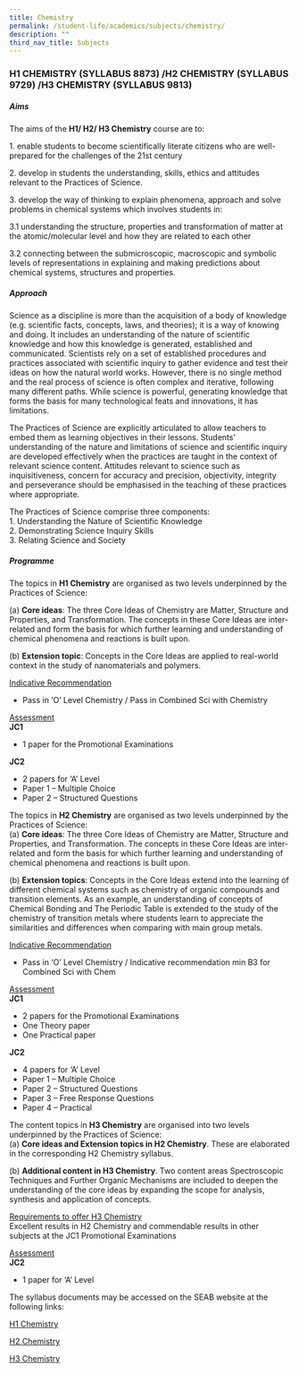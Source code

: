 ```yaml
---
title: Chemistry
permalink: /student-life/academics/subjects/chemistry/
description: ""
third_nav_title: Subjects
---
```

### H1 CHEMISTRY (SYLLABUS 8873) /H2 CHEMISTRY (SYLLABUS 9729) /H3 CHEMISTRY (SYLLABUS 9813)


##### Aims

The aims of the&nbsp;**H1/ H2/ H3 Chemistry**&nbsp;course are to:

1\. enable students to become scientifically literate citizens who are well-prepared for the challenges of the 21st century

2\. develop in students the understanding, skills, ethics and attitudes relevant to the Practices of Science.

3\. develop the way of thinking to explain phenomena, approach and solve problems in chemical systems which involves students in:

3.1 understanding the structure, properties and transformation of matter at the atomic/molecular level and how they are related to each other

3.2 connecting between the submicroscopic, macroscopic and symbolic levels of representations in explaining and making predictions about chemical systems, structures and properties.

##### Approach

  

Science as a discipline is more than the acquisition of a body of knowledge (e.g. scientific facts, concepts, laws, and theories); it is a way of knowing and doing. It includes an understanding of the nature of scientific knowledge and how this knowledge is generated, established and communicated. Scientists rely on a set of established procedures and practices associated with scientific inquiry to gather evidence and test their ideas on how the natural world works. However, there is no single method and the real process of science is often complex and iterative, following many different paths. While science is powerful, generating knowledge that forms the basis for many technological feats and innovations, it has limitations.

  

The Practices of Science are explicitly articulated to allow teachers to embed them as learning objectives in their lessons. Students’ understanding of the nature and limitations of science and scientific inquiry are developed effectively when the practices are taught in the context of relevant science content. Attitudes relevant to science such as inquisitiveness, concern for accuracy and precision, objectivity, integrity and perseverance should be emphasised in the teaching of these practices where appropriate.

  

The Practices of Science comprise three components: 
<br> 
1\. Understanding the Nature of Scientific Knowledge
<br>
2\. Demonstrating Science Inquiry Skills
<br>
3\. Relating Science and Society

##### Programme

The topics in&nbsp;**H1 Chemistry**&nbsp;are organised as two levels underpinned by the Practices of Science:

(a)&nbsp;**Core ideas**: The three Core Ideas of Chemistry are Matter, Structure and Properties, and Transformation. The concepts in these Core Ideas are inter-related and form the basis for which further learning and understanding of chemical phenomena and reactions is built upon.

(b)&nbsp;**Extension topic**: Concepts in the Core Ideas are applied to real-world context in the study of nanomaterials and polymers.

<u>Indicative Recommendation</u> <br>
*   Pass in ‘O’ Level Chemistry / Pass in Combined Sci with Chemistry

<u>Assessment</u> <br>
**JC1** <br>
*   1 paper for the Promotional Examinations

**JC2** <br>
*   2 papers for ‘A’ Level
*   Paper 1 – Multiple Choice
*   Paper 2 – Structured Questions

The topics in&nbsp;**H2 Chemistry**&nbsp;are organised as two levels underpinned by the Practices of Science: <br>
(a)&nbsp;**Core ideas**: The three Core Ideas of Chemistry are Matter, Structure and Properties, and Transformation. The concepts in these Core Ideas are inter-related and form the basis for which further learning and understanding of chemical phenomena and reactions is built upon.

(b)&nbsp;**Extension topics**: Concepts in the Core Ideas extend into the learning of different chemical systems such as chemistry of organic compounds and transition elements. As an example, an understanding of concepts of Chemical Bonding and The Periodic Table is extended to the study of the chemistry of transition metals where students learn to appreciate the similarities and differences when comparing with main group metals.

<u>Indicative Recommendation</u> <br>
*   Pass in ‘O’ Level Chemistry / Indicative recommendation min B3 for Combined Sci with Chem

<u>Assessment</u><br>
**JC1**
*   2 papers for the Promotional Examinations
*   One Theory paper
*   One Practical paper

**JC2**

*   4 papers for ‘A’ Level
*   Paper 1 – Multiple Choice
*   Paper 2 – Structured Questions
*   Paper 3 – Free Response Questions
*   Paper 4 – Practical

The content topics in&nbsp;**H3 Chemistry**&nbsp;are organised into two levels underpinned by the Practices of Science: <br>
(a)&nbsp;**Core ideas and Extension topics in H2 Chemistry**. These are elaborated in the corresponding H2 Chemistry syllabus.

(b)&nbsp;**Additional content in H3 Chemistry**. Two content areas Spectroscopic Techniques and Further Organic Mechanisms are included to deepen the understanding of the core ideas by expanding the scope for analysis, synthesis and application of concepts.

<u>Requirements to offer H3 Chemistry</u><br>
Excellent results in H2 Chemistry and commendable results in other subjects at the JC1 Promotional Examinations

<u>Assessment</u><br>
**JC2**

*   1 paper for ‘A’ Level

The syllabus documents may be accessed on the SEAB website at the following links:

[H1 Chemistry](https://www.seab.gov.sg/docs/default-source/national-examinations/syllabus/alevel/2022syllabus/8873_y22_sy.pdf)

[H2 Chemistry](https://www.seab.gov.sg/docs/default-source/national-examinations/syllabus/alevel/2022syllabus/9729_y22_sy.pdf)

[H3 Chemistry](https://www.seab.gov.sg/docs/default-source/national-examinations/syllabus/alevel/2022syllabus/9813_y22_sy.pdf)